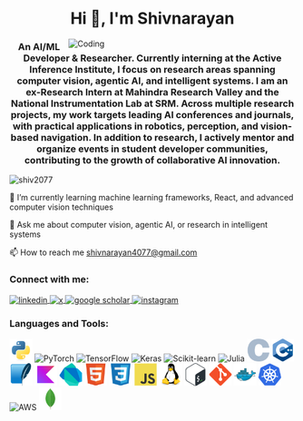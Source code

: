<h1 align="center">Hi 👋, I'm Shivnarayan</h1> <img align="right" alt="Coding" width="400" src="https://static.collectui.com/shots/3848914/programmer-thomas-large"> <h3 align="center"> An AI/ML Developer & Researcher. Currently interning at the Active Inference Institute, I focus on research areas spanning computer vision, agentic AI, and intelligent systems. I am an ex-Research Intern at Mahindra Research Valley and the National Instrumentation Lab at SRM. Across multiple research projects, my work targets leading AI conferences and journals, with practical applications in robotics, perception, and vision-based navigation. In addition to research, I actively mentor and organize events in student developer communities, contributing to the growth of collaborative AI innovation. </h3> <p align="left"> <img src="https://komarev.com/ghpvc/?username=shiv2077&label=Profile%20views&color=0e75b6&style=flat" alt="shiv2077" /> </p>
🌱 I’m currently learning machine learning frameworks, React, and advanced computer vision techniques

💬 Ask me about computer vision, agentic AI, or research in intelligent systems

📫 How to reach me shivnarayan4077@gmail.com

<h3 align="left">Connect with me:</h3> <p align="left"> <a href="https://www.linkedin.com/in/shiv4077/" target="blank"> <img align="center" src="https://raw.githubusercontent.com/rahuldkjain/github-profile-readme-generator/master/src/images/icons/Social/linked-in-alt.svg" alt="linkedin" height="30" width="40" /> </a> <a href="https://x.com/shiv4077" target="blank"> <img align="center" src="https://raw.githubusercontent.com/rahuldkjain/github-profile-readme-generator/master/src/images/icons/Social/twitter.svg" alt="x" height="30" width="40" /> </a> <a href="https://scholar.google.com/citations?user=mam1ZpYAAAAJ&hl=en" target="blank"> <img align="center" src="https://upload.wikimedia.org/wikipedia/commons/c/c7/Google_Scholar_logo.svg" alt="google scholar" height="30" width="40" /> </a> <a href="https://www.instagram.com/shut.up.shiv/" target="blank"> <img align="center" src="https://raw.githubusercontent.com/rahuldkjain/github-profile-readme-generator/master/src/images/icons/Social/instagram.svg" alt="instagram" height="30" width="40" /> </a> </p> <h3 align="left">Languages and Tools:</h3> <p align="left"> <img src="https://raw.githubusercontent.com/devicons/devicon/master/icons/python/python-original.svg" alt="Python" width="40" height="40"/> <img src="https://upload.wikimedia.org/wikipedia/commons/thumb/1/10/PyTorch_logo_icon.svg/320px-PyTorch_logo_icon.svg.png" alt="PyTorch" width="40" height="40"/> <img src="https://upload.wikimedia.org/wikipedia/commons/thumb/2/2d/Tensorflow_logo.svg/320px-Tensorflow_logo.svg.png" alt="TensorFlow" width="40" height="40"/> <img src="https://upload.wikimedia.org/wikipedia/commons/thumb/a/ae/Keras_logo.svg/2560px-Keras_logo.svg.png" alt="Keras" width="40" height="40"/> <!-- Scikit-learn --> <img src="https://logo.svgcdn.com/l/scikitlearn-original.svg" alt="Scikit-learn" width="40" height="40"/> <img src="https://upload.wikimedia.org/wikipedia/commons/1/1f/Julia_Programming_Language_Logo.svg" alt="Julia" width="40" height="40"/> <img src="https://raw.githubusercontent.com/devicons/devicon/master/icons/c/c-original.svg" alt="C" width="40" height="40"/> <img src="https://raw.githubusercontent.com/devicons/devicon/master/icons/cplusplus/cplusplus-original.svg" alt="C++" width="40" height="40"/> <img src="https://raw.githubusercontent.com/devicons/devicon/master/icons/sqlite/sqlite-original.svg" alt="SQL" width="40" height="40"/> <img src="https://raw.githubusercontent.com/devicons/devicon/master/icons/kotlin/kotlin-original.svg" alt="Kotlin" width="40" height="40"/> <img src="https://raw.githubusercontent.com/devicons/devicon/master/icons/dart/dart-original.svg" alt="Dart" width="40" height="40"/> <img src="https://raw.githubusercontent.com/devicons/devicon/master/icons/html5/html5-original.svg" alt="HTML" width="40" height="40"/> <img src="https://raw.githubusercontent.com/devicons/devicon/master/icons/css3/css3-original.svg" alt="CSS" width="40" height="40"/> <img src="https://raw.githubusercontent.com/devicons/devicon/master/icons/javascript/javascript-original.svg" alt="JavaScript" width="40" height="40"/> <img src="https://raw.githubusercontent.com/devicons/devicon/master/icons/linux/linux-original.svg" alt="Linux" width="40" height="40"/> <img src="https://raw.githubusercontent.com/devicons/devicon/master/icons/bash/bash-original.svg" alt="Bash" width="40" height="40"/> <img src="https://raw.githubusercontent.com/devicons/devicon/master/icons/git/git-original.svg" alt="Git" width="40" height="40"/> <img src="https://raw.githubusercontent.com/devicons/devicon/master/icons/docker/docker-original.svg" alt="Docker" width="40" height="40"/> <img src="https://raw.githubusercontent.com/devicons/devicon/master/icons/kubernetes/kubernetes-plain.svg" alt="Kubernetes" width="40" height="40"/> <img src="https://cdn.iconscout.com/icon/free/png-256/aws-1869025-1583149.png" alt="AWS" width="40" height="40"/> <img src="https://raw.githubusercontent.com/devicons/devicon/master/icons/mongodb/mongodb-original.svg" alt="MongoDB" width="40" height="40"/> </p>
